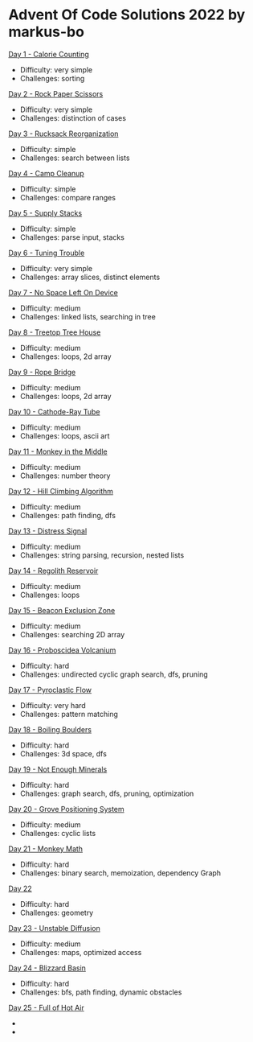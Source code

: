 # Advent Of Code Solutions 2022 by markus-bo

<body>
<div>
<a href="https://adventofcode.com/2022/day/1">Day 1 - Calorie Counting</a>
<ul>
<li>Difficulty: very simple</li>
<li>Challenges: sorting</li>
</ul>
</div>
<div>
<a href="https://adventofcode.com/2022/day/2">Day 2 - Rock Paper Scissors</a>
<ul>
<li>Difficulty: very simple</li>
<li>Challenges: distinction of cases</li>
</ul>
</div>
<div>
<a href="https://adventofcode.com/2022/day/3">Day 3 - Rucksack Reorganization</a>
<ul>
<li>Difficulty: simple</li>
<li>Challenges: search between lists</li>
</ul>
</div>
<div>
<a href="https://adventofcode.com/2022/day/4">Day 4 - Camp Cleanup</a>
<ul>
<li>Difficulty: simple</li>
<li>Challenges: compare ranges</li>
</ul>
</div>
<div>
<a href="https://adventofcode.com/2022/day/5">Day 5 - Supply Stacks</a>
<ul>
<li>Difficulty: simple</li>
<li>Challenges: parse input, stacks</li>
</ul>
</div>
<div>
<a href="https://adventofcode.com/2022/day/6">Day 6 - Tuning Trouble</a>
<ul>
<li>Difficulty: very simple</li>
<li>Challenges: array slices, distinct elements</li>
</ul>
</div>
<div>
<a href="https://adventofcode.com/2022/day/7">Day 7 - No Space Left On Device</a>
<ul>
<li>Difficulty: medium</li>
<li>Challenges: linked lists, searching in tree</li>
</ul>
</div>
<div>
<a href="https://adventofcode.com/2022/day/8">Day 8 - Treetop Tree House</a>
<ul>
<li>Difficulty: medium</li>
<li>Challenges: loops, 2d array</li>
</ul>
</div>
<div>
<a href="https://adventofcode.com/2022/day/9">Day 9 - Rope Bridge</a>
<ul>
<li>Difficulty: medium</li>
<li>Challenges: loops, 2d array</li>
</ul>
</div>
<div>
<a href="https://adventofcode.com/2022/day/10">Day 10 - Cathode-Ray Tube</a>
<ul>
<li>Difficulty: medium</li>
<li>Challenges: loops, ascii art</li>
</ul>
</div>
<div>
<a href="https://adventofcode.com/2022/day/11">Day 11 - Monkey in the Middle</a>
<ul>
<li>Difficulty: medium</li>
<li>Challenges: number theory</li>
</ul>
</div>
<div>
<a href="https://adventofcode.com/2022/day/12">Day 12 - Hill Climbing Algorithm</a>
<ul>
<li>Difficulty: medium</li>
<li>Challenges: path finding, dfs</li>
</ul>
</div>
<div>
<a href="https://adventofcode.com/2022/day/13">Day 13 - Distress Signal</a>
<ul>
<li>Difficulty: medium</li>
<li>Challenges: string parsing, recursion, nested lists</li>
</ul>
</div>
<div>
<a href="https://adventofcode.com/2022/day/14">Day 14 - Regolith Reservoir</a>
<ul>
<li>Difficulty: medium</li>
<li>Challenges: loops</li>
</ul>
</div>
<div>
<a href="https://adventofcode.com/2022/day/15">Day 15 - Beacon Exclusion Zone</a>
<ul>
<li>Difficulty: medium</li>
<li>Challenges: searching 2D array</li>
</ul>
</div>
<div>
<a href="https://adventofcode.com/2022/day/16">Day 16 - Proboscidea Volcanium</a>
<ul>
<li>Difficulty: hard</li>
<li>Challenges: undirected cyclic graph search, dfs, pruning</li>
</ul>
</div>
<div>
<a href="https://adventofcode.com/2022/day/17">Day 17 - Pyroclastic Flow</a>
<ul>
<li>Difficulty: very hard</li>
<li>Challenges: pattern matching</li>
</ul>
</div>
<div>
<a href="https://adventofcode.com/2022/day/18">Day 18 - Boiling Boulders</a>
<ul>
<li>Difficulty: hard</li>
<li>Challenges: 3d space, dfs</li>
</ul>
</div>
<div>
<a href="https://adventofcode.com/2022/day/19">Day 19 - Not Enough Minerals</a>
<ul>
<li>Difficulty: hard</li>
<li>Challenges: graph search, dfs, pruning, optimization</li>
</ul>
</div>
<div>
<a href="https://adventofcode.com/2022/day/20">Day 20 - Grove Positioning System</a>
<ul>
<li>Difficulty: medium</li>
<li>Challenges: cyclic lists</li>
</ul>
</div>
<div>
<a href="https://adventofcode.com/2022/day/21">Day 21 - Monkey Math</a>
<ul>
<li>Difficulty: hard</li>
<li>Challenges: binary search, memoization, dependency Graph</li>
</ul>
</div>
<div>
<a href="https://adventofcode.com/2022/day/22">Day 22</a>
<ul>
<li>Difficulty: hard</li>
<li>Challenges: geometry</li>
</ul>
</div>
<div>
<a href="https://adventofcode.com/2022/day/23">Day 23 - Unstable Diffusion</a>
<ul>
<li>Difficulty: medium</li>
<li>Challenges: maps, optimized access</li>
</ul>
</div>
<div>
<a href="https://adventofcode.com/2022/day/24">Day 24 - Blizzard Basin</a>
<ul>
<li>Difficulty: hard</li>
<li>Challenges: bfs, path finding, dynamic obstacles</li>
</ul>
</div>
<div>
<a href="https://adventofcode.com/2022/day/24">Day 25 - Full of Hot Air</a>
<ul>
<li></li>
<li></li>
</ul>
</div>
</body>
